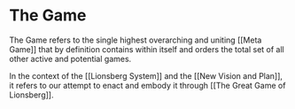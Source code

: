 # The Game

The Game refers to the single highest overarching and uniting [[Meta Game]] that by definition contains within itself and orders the total set of all other active and potential games. 

In the context of the [[Lionsberg System]] and the [[New Vision and Plan]], it refers to our attempt to enact and embody it through [[The Great Game of Lionsberg]]. 